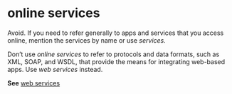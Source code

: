 # online services

Avoid. If you need to refer generally to apps and services that you access online, mention the services by name or use *services.* 

Don’t use *online services*
to refer to protocols and data formats, such as XML, SOAP, and WSDL,
that provide the means for integrating web-based apps. Use *web services* instead.

**See** [web services](~/a-z-word-list-term-collections/w/web-services.md)
